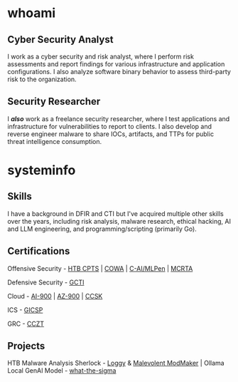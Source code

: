 # whoami

## Cyber Security Analyst
I work as a cyber security and risk analyst, where I perform risk assessments and report findings for various infrastructure and application configurations. I also analyze software binary behavior to assess third-party risk to the organization. 

## Security Researcher
I ***also*** work as a freelance security researcher, where I test applications and infrastructure for vulnerabilities to report to clients. I also develop and reverse engineer malware to share IOCs, artifacts, and TTPs for public threat intelligence consumption.

# systeminfo

## Skills
I have a background in DFIR and CTI but I've acquired multiple other skills over the years, including risk analysis, malware research, ethical hacking, AI and LLM engineering, and programming/scripting (primarily Go). 

## Certifications 
Offensive Security - 
[HTB CPTS](https://academy.hackthebox.com/preview/certifications/htb-certified-penetration-testing-specialist) | [COWA](https://redteamleaders.coursestack.com/exams/f1227a83-d041-4949-a3c6-9c5411ceb1ee) | [C-AI/MLPen](https://secops.group/product/certified-ai-ml-pentester/) | [MCRTA](https://cyberwarfare.live/product/multi-cloud-red-team-analyst-mcrta/)

Defensive Security - 
[GCTI](https://www.giac.org/certifications/cyber-threat-intelligence-gcti/)

Cloud - 
[AI-900](https://learn.microsoft.com/en-us/credentials/certifications/azure-ai-fundamentals/?practice-assessment-type=certification) | [AZ-900](https://learn.microsoft.com/en-us/credentials/certifications/azure-fundamentals/?practice-assessment-type=certification) | [CCSK](https://cloudsecurityalliance.org/education/ccsk)

ICS - 
[GICSP](https://www.giac.org/certifications/global-industrial-cyber-security-professional-gicsp/)

GRC - 
[CCZT](https://cloudsecurityalliance.org/education/cczt?gad_source=1)

## Projects
HTB Malware Analysis Sherlock - [Loggy](https://app.hackthebox.com/sherlocks/Loggy) & [Malevolent ModMaker](https://app.hackthebox.com/sherlocks/Malevolent%20ModMaker) | Ollama Local GenAI Model - [what-the-sigma](https://ollama.com/grepStrength/what-the-sigma)
